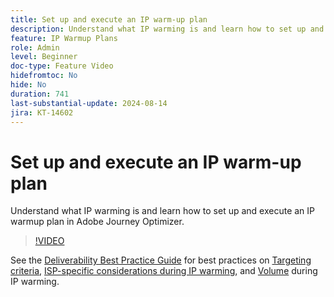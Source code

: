 ```yaml
---
title: Set up and execute an IP warm-up plan
description: Understand what IP warming is and learn how to set up and execute an IP warmup plan in Adobe Journey Optimizer.
feature: IP Warmup Plans
role: Admin
level: Beginner
doc-type: Feature Video
hidefromtoc: No
hide: No
duration: 741
last-substantial-update: 2024-08-14
jira: KT-14602
---
```


# Set up and execute an IP warm-up plan

Understand what IP warming is and learn how to set up and execute an IP warmup plan in Adobe Journey Optimizer.

>[!VIDEO](https://video.tv.adobe.com/v/3432637/?learn=on)

See the [Deliverability Best Practice Guide](https://experienceleague.adobe.com/en/docs/deliverability-learn/deliverability-best-practice-guide/introduction) for best practices on [Targeting criteria](https://experienceleague.adobe.com/en/docs/deliverability-learn/deliverability-best-practice-guide/transition-process/targeting-criteria), [ISP-specific considerations during IP warming](https://experienceleague.adobe.com/en/docs/deliverability-learn/deliverability-best-practice-guide/transition-process/isp-specific-considerations-during-ip-warming), and [Volume](https://experienceleague.adobe.com/en/docs/deliverability-learn/deliverability-best-practice-guide/transition-process/volume) during IP warming.
